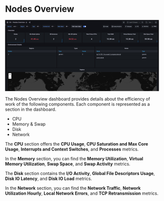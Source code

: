 # Nodes Overview

![!image](../../images/PMM_Nodes_Overview.jpg)

The Nodes Overview dashboard provides details about the efficiency of work of the following components. Each component is represented as a section in the dashboard.

- CPU
- Memory & Swap
- Disk
- Network

The **CPU** section offers the **CPU Usage**, **CPU Saturation and Max Core Usage**, **Interrupts and Context Switches**, and **Processes** metrics.

In the **Memory** section, you can find the **Memory Utilization**, **Virtual Memory Utilization**, **Swap Space**, and **Swap Activity** metrics.

The **Disk** section contains the **I/O Activity**, **Global File Descriptors Usage**, **Disk IO Latency**, and **Disk IO Load** metrics.

In the **Network** section, you can find the **Network Traffic**, **Network Utilization Hourly**, **Local Network Errors**, and **TCP Retransmission** metrics.
